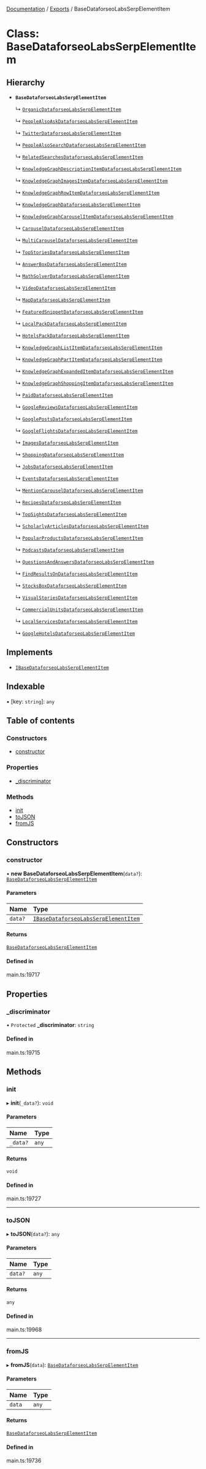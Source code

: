 [Documentation](../README.md) / [Exports](../modules.md) / BaseDataforseoLabsSerpElementItem

# Class: BaseDataforseoLabsSerpElementItem

## Hierarchy

- **`BaseDataforseoLabsSerpElementItem`**

  ↳ [`OrganicDataforseoLabsSerpElementItem`](OrganicDataforseoLabsSerpElementItem.md)

  ↳ [`PeopleAlsoAskDataforseoLabsSerpElementItem`](PeopleAlsoAskDataforseoLabsSerpElementItem.md)

  ↳ [`TwitterDataforseoLabsSerpElementItem`](TwitterDataforseoLabsSerpElementItem.md)

  ↳ [`PeopleAlsoSearchDataforseoLabsSerpElementItem`](PeopleAlsoSearchDataforseoLabsSerpElementItem.md)

  ↳ [`RelatedSearchesDataforseoLabsSerpElementItem`](RelatedSearchesDataforseoLabsSerpElementItem.md)

  ↳ [`KnowledgeGraphDescriptionItemDataforseoLabsSerpElementItem`](KnowledgeGraphDescriptionItemDataforseoLabsSerpElementItem.md)

  ↳ [`KnowledgeGraphImagesItemDataforseoLabsSerpElementItem`](KnowledgeGraphImagesItemDataforseoLabsSerpElementItem.md)

  ↳ [`KnowledgeGraphRowItemDataforseoLabsSerpElementItem`](KnowledgeGraphRowItemDataforseoLabsSerpElementItem.md)

  ↳ [`KnowledgeGraphDataforseoLabsSerpElementItem`](KnowledgeGraphDataforseoLabsSerpElementItem.md)

  ↳ [`KnowledgeGraphCarouselItemDataforseoLabsSerpElementItem`](KnowledgeGraphCarouselItemDataforseoLabsSerpElementItem.md)

  ↳ [`CarouselDataforseoLabsSerpElementItem`](CarouselDataforseoLabsSerpElementItem.md)

  ↳ [`MultiCarouselDataforseoLabsSerpElementItem`](MultiCarouselDataforseoLabsSerpElementItem.md)

  ↳ [`TopStoriesDataforseoLabsSerpElementItem`](TopStoriesDataforseoLabsSerpElementItem.md)

  ↳ [`AnswerBoxDataforseoLabsSerpElementItem`](AnswerBoxDataforseoLabsSerpElementItem.md)

  ↳ [`MathSolverDataforseoLabsSerpElementItem`](MathSolverDataforseoLabsSerpElementItem.md)

  ↳ [`VideoDataforseoLabsSerpElementItem`](VideoDataforseoLabsSerpElementItem.md)

  ↳ [`MapDataforseoLabsSerpElementItem`](MapDataforseoLabsSerpElementItem.md)

  ↳ [`FeaturedSnippetDataforseoLabsSerpElementItem`](FeaturedSnippetDataforseoLabsSerpElementItem.md)

  ↳ [`LocalPackDataforseoLabsSerpElementItem`](LocalPackDataforseoLabsSerpElementItem.md)

  ↳ [`HotelsPackDataforseoLabsSerpElementItem`](HotelsPackDataforseoLabsSerpElementItem.md)

  ↳ [`KnowledgeGraphListItemDataforseoLabsSerpElementItem`](KnowledgeGraphListItemDataforseoLabsSerpElementItem.md)

  ↳ [`KnowledgeGraphPartItemDataforseoLabsSerpElementItem`](KnowledgeGraphPartItemDataforseoLabsSerpElementItem.md)

  ↳ [`KnowledgeGraphExpandedItemDataforseoLabsSerpElementItem`](KnowledgeGraphExpandedItemDataforseoLabsSerpElementItem.md)

  ↳ [`KnowledgeGraphShoppingItemDataforseoLabsSerpElementItem`](KnowledgeGraphShoppingItemDataforseoLabsSerpElementItem.md)

  ↳ [`PaidDataforseoLabsSerpElementItem`](PaidDataforseoLabsSerpElementItem.md)

  ↳ [`GoogleReviewsDataforseoLabsSerpElementItem`](GoogleReviewsDataforseoLabsSerpElementItem.md)

  ↳ [`GooglePostsDataforseoLabsSerpElementItem`](GooglePostsDataforseoLabsSerpElementItem.md)

  ↳ [`GoogleFlightsDataforseoLabsSerpElementItem`](GoogleFlightsDataforseoLabsSerpElementItem.md)

  ↳ [`ImagesDataforseoLabsSerpElementItem`](ImagesDataforseoLabsSerpElementItem.md)

  ↳ [`ShoppingDataforseoLabsSerpElementItem`](ShoppingDataforseoLabsSerpElementItem.md)

  ↳ [`JobsDataforseoLabsSerpElementItem`](JobsDataforseoLabsSerpElementItem.md)

  ↳ [`EventsDataforseoLabsSerpElementItem`](EventsDataforseoLabsSerpElementItem.md)

  ↳ [`MentionCarouselDataforseoLabsSerpElementItem`](MentionCarouselDataforseoLabsSerpElementItem.md)

  ↳ [`RecipesDataforseoLabsSerpElementItem`](RecipesDataforseoLabsSerpElementItem.md)

  ↳ [`TopSightsDataforseoLabsSerpElementItem`](TopSightsDataforseoLabsSerpElementItem.md)

  ↳ [`ScholarlyArticlesDataforseoLabsSerpElementItem`](ScholarlyArticlesDataforseoLabsSerpElementItem.md)

  ↳ [`PopularProductsDataforseoLabsSerpElementItem`](PopularProductsDataforseoLabsSerpElementItem.md)

  ↳ [`PodcastsDataforseoLabsSerpElementItem`](PodcastsDataforseoLabsSerpElementItem.md)

  ↳ [`QuestionsAndAnswersDataforseoLabsSerpElementItem`](QuestionsAndAnswersDataforseoLabsSerpElementItem.md)

  ↳ [`FindResultsOnDataforseoLabsSerpElementItem`](FindResultsOnDataforseoLabsSerpElementItem.md)

  ↳ [`StocksBoxDataforseoLabsSerpElementItem`](StocksBoxDataforseoLabsSerpElementItem.md)

  ↳ [`VisualStoriesDataforseoLabsSerpElementItem`](VisualStoriesDataforseoLabsSerpElementItem.md)

  ↳ [`CommercialUnitsDataforseoLabsSerpElementItem`](CommercialUnitsDataforseoLabsSerpElementItem.md)

  ↳ [`LocalServicesDataforseoLabsSerpElementItem`](LocalServicesDataforseoLabsSerpElementItem.md)

  ↳ [`GoogleHotelsDataforseoLabsSerpElementItem`](GoogleHotelsDataforseoLabsSerpElementItem.md)

## Implements

- [`IBaseDataforseoLabsSerpElementItem`](../interfaces/IBaseDataforseoLabsSerpElementItem.md)

## Indexable

▪ [key: `string`]: `any`

## Table of contents

### Constructors

- [constructor](BaseDataforseoLabsSerpElementItem.md#constructor)

### Properties

- [\_discriminator](BaseDataforseoLabsSerpElementItem.md#_discriminator)

### Methods

- [init](BaseDataforseoLabsSerpElementItem.md#init)
- [toJSON](BaseDataforseoLabsSerpElementItem.md#tojson)
- [fromJS](BaseDataforseoLabsSerpElementItem.md#fromjs)

## Constructors

### constructor

• **new BaseDataforseoLabsSerpElementItem**(`data?`): [`BaseDataforseoLabsSerpElementItem`](BaseDataforseoLabsSerpElementItem.md)

#### Parameters

| Name | Type |
| :------ | :------ |
| `data?` | [`IBaseDataforseoLabsSerpElementItem`](../interfaces/IBaseDataforseoLabsSerpElementItem.md) |

#### Returns

[`BaseDataforseoLabsSerpElementItem`](BaseDataforseoLabsSerpElementItem.md)

#### Defined in

main.ts:19717

## Properties

### \_discriminator

• `Protected` **\_discriminator**: `string`

#### Defined in

main.ts:19715

## Methods

### init

▸ **init**(`_data?`): `void`

#### Parameters

| Name | Type |
| :------ | :------ |
| `_data?` | `any` |

#### Returns

`void`

#### Defined in

main.ts:19727

___

### toJSON

▸ **toJSON**(`data?`): `any`

#### Parameters

| Name | Type |
| :------ | :------ |
| `data?` | `any` |

#### Returns

`any`

#### Defined in

main.ts:19968

___

### fromJS

▸ **fromJS**(`data`): [`BaseDataforseoLabsSerpElementItem`](BaseDataforseoLabsSerpElementItem.md)

#### Parameters

| Name | Type |
| :------ | :------ |
| `data` | `any` |

#### Returns

[`BaseDataforseoLabsSerpElementItem`](BaseDataforseoLabsSerpElementItem.md)

#### Defined in

main.ts:19736
